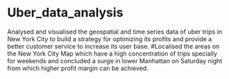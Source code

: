 # Uber_data_analysis
Analysed and visualised the geospatial and time series data of uber trips in New York City to build a strategy for optimizing its profits and provide a better customer service to increase its user base. #Localised the areas on the New York City Map which have a high concentration of trips specially for weekends and concluded a surge in lower Manhattan on Saturday night from which higher profit margin can be achieved.
